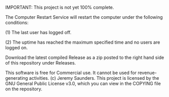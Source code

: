 IMPORTANT: This project is not yet 100% complete.

The Computer Restart Service will restart the computer under the following conditions:

(1) The last user has logged off.

(2) The uptime has reached the maximum specified time and no users are logged on.

Download the latest compiled Release as a zip posted to the right hand side of this repository under Releases.

This software is free for Commercial use. It cannot be used for revenue-generating activities. (c) Jeremy Saunders. This project is licensed by the GNU General Public License v3.0, which you can view in the COPYING file on the repository.
